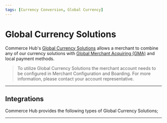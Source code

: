 ```yaml
---
tags: [Currency Conversion, Global Currency]
---
```


# Global Currency Solutions

Commerce Hub's [Global Currency Solutions](https://www.carat.fiserv.com/en-us/solutions/global-currency/) allows a merchant to combine any of our currency solutions with [Global Merchant Acquiring (GMA)](?path=docs/Resources/Guides/Global-Merchant-Acquiring.md) and local payment methods.

<!-- theme: info -->
> To utilize Global Currency Solutions the merchant account needs to be configured in Merchant Configuration and Boarding. For more information, please contact your account representative.

---

## Integrations

Commerce Hub provides the following types of Global Currency Solutions;

<!-- type: row -->

<!-- type: card
title: Multi-Currency Pricing
description: Allows a merchant to process international currencies through Commerce Hub by overriding the `currency` in the request and settles in the merchant's local currency.
link: ?path=docs/Resources/Guides/Global-Currency/Multi-Currency.md
-->

<!-- type: card
title: Dynamic Currency Conversion
description: A rate request that allows a merchant to request the optimal currency and rate from our exchange rate provider, which will determine the currency and provide a price and exchange rate.
link: 
-->

<!-- type: card
title: Dynamic Pricing
description: A rate request in which the merchant will be provided with a list of currencies and prices. The merchant can choose the prices and currencies to present to their customers, or customer can select the currency they would like to pay with.
link: 
-->

<!-- type: row-end -->

---
